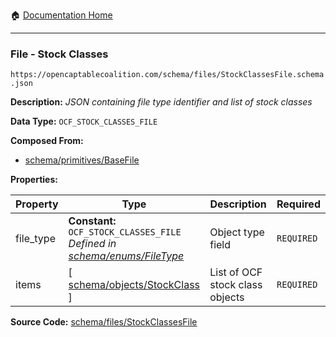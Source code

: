 :house: [Documentation Home](/README.md)

---

### File - Stock Classes

`https://opencaptablecoalition.com/schema/files/StockClassesFile.schema.json`

**Description:** _JSON containing file type identifier and list of stock classes_

**Data Type:** `OCF_STOCK_CLASSES_FILE`

**Composed From:**

- [schema/primitives/BaseFile](/docs/schema/primitives/BaseFile.md)

**Properties:**

| Property  | Type                                                                                                            | Description                     | Required   |
| --------- | --------------------------------------------------------------------------------------------------------------- | ------------------------------- | ---------- |
| file_type | **Constant:** `OCF_STOCK_CLASSES_FILE`</br>_Defined in [schema/enums/FileType](/docs/schema/enums/FileType.md)_ | Object type field               | `REQUIRED` |
| items     | [ [schema/objects/StockClass](/docs/schema/objects/StockClass.md) ]                                             | List of OCF stock class objects | `REQUIRED` |

**Source Code:** [schema/files/StockClassesFile](/schema/files/StockClassesFile.schema.json)
